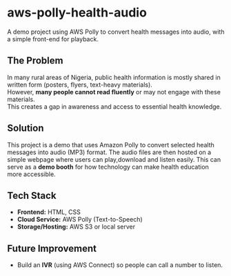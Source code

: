 # aws-polly-health-audio
A demo project using AWS Polly to convert health messages into audio, with a simple front-end for playback.


## The Problem
In many rural areas of Nigeria, public health information is mostly shared in written form (posters, flyers, text-heavy materials).  
However, **many people cannot read fluently** or may not engage with these materials.  
This creates a gap in awareness and access to essential health knowledge.  

## Solution
This project is a demo that uses Amazon Polly to convert selected health messages into audio (MP3) format. The audio files are then hosted on a simple webpage where users can play,download and listen easily.
This can serve as a **demo booth** for how technology can make health education more accessible.

## Tech Stack
- **Frontend:** HTML, CSS  
- **Cloud Service:** AWS Polly (Text-to-Speech)  
- **Storage/Hosting:** AWS S3 or local server   

## Future Improvement
- Build an **IVR** (using AWS Connect) so people can call a number to listen.
